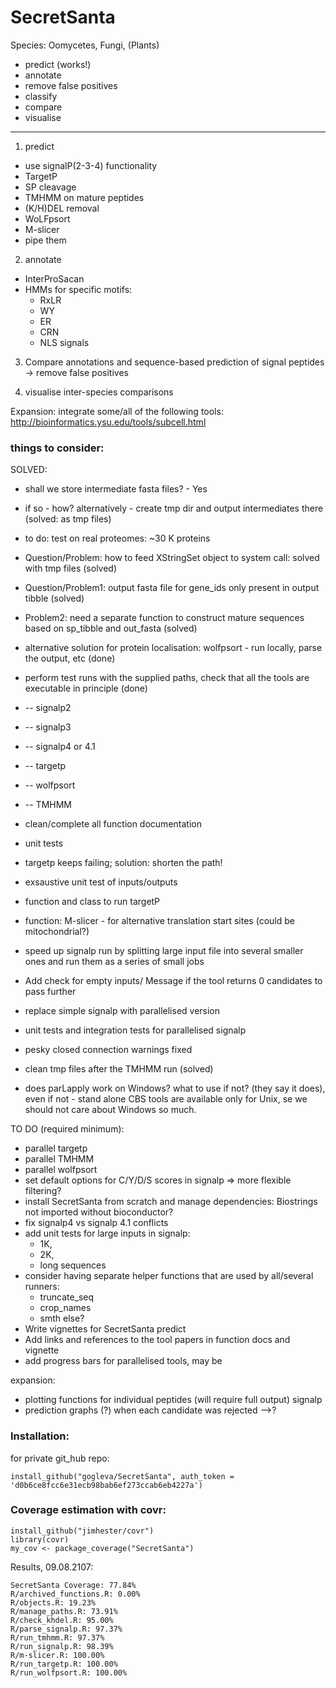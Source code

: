 # SecretSanta
Species: Oomycetes, Fungi, (Plants)

- predict (works!)
- annotate
- remove false positives
- classify
- compare
- visualise

-----------
1) predict
- use signalP(2-3-4) functionality
- TargetP
- SP cleavage
- TMHMM on mature peptides
- (K/H)DEL removal
- WoLFpsort
- M-slicer
- pipe them

2) annotate
- InterProSacan
- HMMs for specific motifs:
    - RxLR
    - WY
    - ER
    - CRN
    - NLS signals

3) Compare annotations and sequence-based prediction of signal peptides -> remove false positives

4) visualise inter-species comparisons


Expansion:
integrate some/all of the following tools:
http://bioinformatics.ysu.edu/tools/subcell.html


### things to consider:

SOLVED:
- shall we store intermediate fasta files? - Yes
- if so -  how? alternatively - create tmp dir and output intermediates there (solved: as tmp files)
- to do: test on real proteomes: ~30 K proteins
- Question/Problem: how to feed XStringSet object to system call: solved with tmp files (solved)
- Question/Problem1: output fasta file for gene_ids only present in output tibble (solved)
- Problem2: need a separate function to construct mature sequences based on sp_tibble and out_fasta (solved)
- alternative solution for protein localisation: wolfpsort - run locally, parse the output, etc (done)
- perform test runs with the supplied paths, check that all the tools are executable in principle (done)
- -- signalp2
- -- signalp3
- -- signalp4 or 4.1
- -- targetp
- -- wolfpsort
- -- TMHMM

- clean/complete all function documentation
- unit tests
- targetp keeps failing; solution: shorten the path!
- exsaustive unit test of inputs/outputs
- function and class to run targetP
- function: M-slicer - for alternative translation start sites (could be mitochondrial?)
- speed up signalp run by splitting large input file into several smaller ones and run them as a series of small jobs
- Add check for empty inputs/ Message if the tool returns 0 candidates to pass further
- replace simple signalp with parallelised version
- unit tests and integration tests for parallelised signalp
- pesky closed connection warnings fixed
- clean tmp files after the TMHMM run (solved)
- does parLapply work on Windows? what to use if not? (they say it does), even if not -
stand alone CBS tools are available only for Unix, se we should not care about Windows so much.


TO DO (required minimum):

- parallel targetp
- parallel TMHMM
- parallel wolfpsort
- set default options for C/Y/D/S scores in signalp => more flexible filtering?
- install SecretSanta from scratch and manage dependencies: Biostrings not imported without bioconductor?
- fix signalp4 vs signalp 4.1 conflicts
- add unit tests for large inputs in signalp:
    - 1K,
    - 2K,
    - long sequences
- consider having separate helper functions that are used by all/several runners:
    - truncate_seq
    - crop_names
    - smth else?
- Write vignettes for SecretSanta predict
- Add links and references to the tool papers in function docs and vignette
- add progress bars for parallelised tools, may be


expansion:
- plotting functions for individual peptides (will require full output) signalp
- prediction graphs (?) when each candidate was rejected -->?

### Installation:

for private git_hub repo:
```
install_github("gogleva/SecretSanta", auth_token = 'd0b6ce8fcc6e31ecb98bab6ef273ccab6eb4227a')
```

### Coverage estimation with covr:

```
install_github("jimhester/covr")
library(covr)
my_cov <- package_coverage("SecretSanta")
```

Results, 09.08.2107:

```
SecretSanta Coverage: 77.84%
R/archived_functions.R: 0.00%
R/objects.R: 19.23%
R/manage_paths.R: 73.91%
R/check_khdel.R: 95.00%
R/parse_signalp.R: 97.37%
R/run_tmhmm.R: 97.37%
R/run_signalp.R: 98.39%
R/m-slicer.R: 100.00%
R/run_targetp.R: 100.00%
R/run_wolfpsort.R: 100.00%
```
